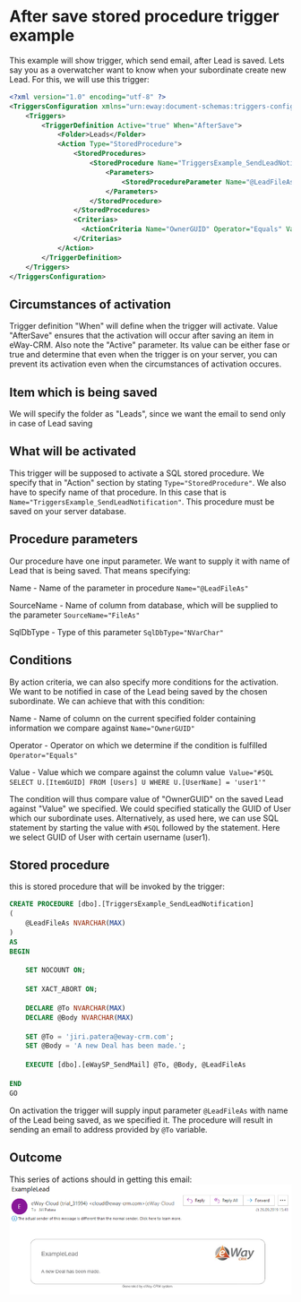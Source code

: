 # After save stored procedure trigger example
This example will show trigger, which send email, after Lead is saved. Lets say you as a overwatcher want to know when your subordinate create new Lead. For this, we will use this trigger:

```xml
<?xml version="1.0" encoding="utf-8" ?>
<TriggersConfiguration xmlns="urn:eway:document-schemas:triggers-configuration">
    <Triggers>
        <TriggerDefinition Active="true" When="AfterSave">
            <Folder>Leads</Folder>
            <Action Type="StoredProcedure">
                <StoredProcedures>
                    <StoredProcedure Name="TriggersExample_SendLeadNotification">
                        <Parameters>
                            <StoredProcedureParameter Name="@LeadFileAs" SourceName="FileAs" SqlDbType="NVarChar" />
                        </Parameters>
                    </StoredProcedure>
                </StoredProcedures>
                <Criterias>
                  <ActionCriteria Name="OwnerGUID" Operator="Equals" Value="#SQL SELECT U.[ItemGUID] FROM [Users] U WHERE U.[UserName] = 'user1'" />
                </Criterias>
            </Action>
        </TriggerDefinition>
    </Triggers>
</TriggersConfiguration>
```

## Circumstances of activation
Trigger definition "When" will define when the trigger will activate. Value "AfterSave" ensures that the activation will occur after saving an item in eWay-CRM. Also note the "Active" parameter. Its value can be either fase or true and determine that  even when the trigger is on your server, you can prevent its activation even when the circumstances of activation occures.

## Item which is being saved
We will specify the folder as "Leads", since we want the email to send only in case of Lead saving

## What will be activated
This trigger will be supposed to activate a SQL stored procedure. We specify that in "Action" section by stating `Type="StoredProcedure"`. We also have to specify name of that procedure. In this case that is `Name="TriggersExample_SendLeadNotification"`. This procedure must be saved on your server database.

## Procedure parameters
Our procedure have one input parameter. We want to supply it with name of Lead that is being saved. That means specifying:

Name - Name of the parameter in procedure `Name="@LeadFileAs"`

SourceName - Name of column from database, which will be supplied to the parameter `SourceName="FileAs"`

SqlDbType - Type of this parameter `SqlDbType="NVarChar"`


## Conditions
By action criteria, we can also specify more conditions for the activation. We want to be notified in case of the Lead being saved by the chosen subordinate. We can achieve that with this condition:

Name - Name of column on the current specified folder containing information we compare against `Name="OwnerGUID"`

Operator - Operator on which we determine if the condition is fulfilled `Operator="Equals"`

Value - Value which we compare against the column value` Value="#SQL SELECT U.[ItemGUID] FROM [Users] U WHERE U.[UserName] = 'user1'"`


The condition will thus compare value of "OwnerGUID" on the saved Lead against "Value" we specified. We could specified statically the GUID of User which our subordinate uses. Alternatively, as used here, we can use SQL statement by starting the value with `#SQL` followed by the statement. Here we select GUID of User with certain username (user1).

## Stored procedure
this is stored procedure that will be invoked by the trigger:

```SQL
CREATE PROCEDURE [dbo].[TriggersExample_SendLeadNotification]
(
	@LeadFileAs NVARCHAR(MAX)
)
AS
BEGIN

	SET NOCOUNT ON;

	SET XACT_ABORT ON;

	DECLARE @To NVARCHAR(MAX)
    DECLARE @Body NVARCHAR(MAX)

    SET @To = 'jiri.patera@eway-crm.com';
    SET @Body = 'A new Deal has been made.';

    EXECUTE [dbo].[eWaySP_SendMail] @To, @Body, @LeadFileAs

END
GO
```

On activation the trigger will supply input parameter `@LeadFileAs` with name of the Lead being saved, as we specified it. The procedure will result in sending an email to address provided by `@To` variable.

## Outcome
This series of actions should in getting this email:
![email](images/email.PNG)